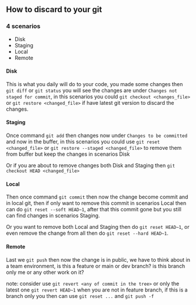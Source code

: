 ## How to discard to your git

### 4 scenarios
- Disk
- Staging
- Local
- Remote


#### Disk
This is what you daily will do to your code, you made some changes then `git diff` or `git status` you will see the changes are under `Changes not staged for commit`, in this scenarios you could `git checkout <changes_file>` or `git restore <changed_file>` if have latest git version to discard the changes.


#### Staging
Once command `git add` then changes now under `Changes to be committed` and now in the buffer, in this scenarios you could use `git reset <changed_file>` or `git restore --staged <changed_file>` to remove them from buffer but keep the changes in scenarios Disk

Or if you are about to remove changes both Disk and Staging then `git checkout HEAD <changed_file>`


#### Local
Then once command `git commit` then now the change become commit and in local git, then if only want to remove this commit in scenarios Local then can do `git reset --soft HEAD~1`, after that this commit gone but you still can find changes in scenarios Staging.

Or you want to remove both Local and Staging then do `git reset HEAD~1`, or even remove the change from all then do `git reset --hard HEAD~1`.

#### Remote
Last we `git push` then now the change is in public, we have to think about in a team environment, is this a feature or main or dev branch? is this branch only me or any other work on it?

note: consider use `git revert <any of commit in the tree>` or only the latest one `git revert HEAD~1` when you are not in feature branch, if this is a branch only you then can use `git reset ...` and `git push -f`
